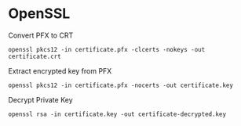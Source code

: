 # OpenSSL

Convert PFX to CRT
```
openssl pkcs12 -in certificate.pfx -clcerts -nokeys -out certificate.crt
```

Extract encrypted key from PFX
```
openssl pkcs12 -in certificate.pfx -nocerts -out certificate.key
```

Decrypt Private Key
```
openssl rsa -in certificate.key -out certificate-decrypted.key
```